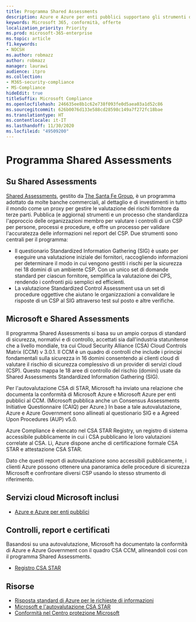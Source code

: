 ```yaml
---
title: Programma Shared Assessments
description: Azure e Azure per enti pubblici supportano gli strumenti di valutazione dei rischi del programma di Shared Assessments basati sulle loro autovalutazioni STAR CSA.
keywords: Microsoft 365, conformità, offerte
localization_priority: Priority
ms.prod: microsoft-365-enterprise
ms.topic: article
f1.keywords:
- NOCSH
ms.author: robmazz
author: robmazz
manager: laurawi
audience: itpro
ms.collection:
- M365-security-compliance
- MS-Compliance
hideEdit: true
titleSuffix: Microsoft Compliance
ms.openlocfilehash: 246635ee8b1c62e738f093fe0d5aea03a1d52c86
ms.sourcegitcommit: 626b0076d133e588cd28598c149a7f272fc18bae
ms.translationtype: HT
ms.contentlocale: it-IT
ms.lasthandoff: 11/30/2020
ms.locfileid: "49509200"
---
```

# <a name="shared-assessments-program"></a>Programma Shared Assessments

## <a name="about-shared-assessments"></a>Su Shared Assessments

[Shared Assessments](https://sharedassessments.org/), gestito da [The Santa Fe Group](https://www.santa-fe-group.com/), è un programma adottato da molte banche commerciali, al dettaglio e di investimenti in tutto il mondo come un proxy per gestire le valutazione dei rischi fornitore da terze parti. Pubblica (e aggiorna) strumenti e un processo che standardizza l'approccio delle organizzazioni membro per valutare i controlli di un CSP per persone, processi e procedure, e offre un processo per validare l'accuratezza delle informazioni nel report del CSP. Due strumenti sono centrali per il programma:

- Il questionario Standardized Information Gathering (SIG) è usato per eseguire una valutazione iniziale dei fornitori, raccogliendo informazioni per determinare il modo in cui vengono gestiti i rischi per la sicurezza nei 18 domini di un ambiente CSP. Con un unico set di domande standard per ciascun fornitore, semplifica la valutazione dei CPS, rendendo i confronti più semplici ed efficienti.
- La valutazione Standardized Control Assessment usa un set di procedure oggettive che aiutano le organizzazioni a convalidare le risposte di un CSP al SIG attraverso test sul posto e altre verifiche.

## <a name="microsoft-and-shared-assessments"></a>Microsoft e Shared Assessments

Il programma Shared Assessments si basa su un ampio corpus di standard di sicurezza, normativi e di controllo, accettati sia dall'industria statunitense che a livello mondiale, tra cui Cloud Security Alliance (CSA) Cloud Controls Matrix (CCM) v 3.0.1. Il CCM è un quadro di controlli che include i principi fondamentali sulla sicurezza in 16 domini consentendo ai clienti cloud di valutare il rischio di sicurezza complessivo di un provider di servizi cloud (CSP). Questo mappa le 18 aree di controllo del rischio (domini) usate da Shared Assessments Standardized Information Gathering (SIG).

Per l'autovalutazione CSA di STAR, Microsoft ha inviato una relazione che documenta la conformità di Microsoft Azure e Microsoft Azure per enti pubblici al CCM. (Microsoft pubblica anche un Consensus Assessments Initiative Questionnaire (CAIQ) per Azure.) In base a tale autovalutazione, Azure e Azure Government sono allineati al questionario SIG e a Agreed Upon Procedures (AUP) v5.0.

Azure Compliance è elencato nel CSA STAR Registry, un registro di sistema accessibile pubblicamente in cui i CSA pubblicano le loro valutazioni correlate al CSA. Lì, Azure dispone anche di certificazione formale CSA STAR e attestazione CSA STAR.

Dato che questi report di autovalutazione sono accessibili pubblicamente, i clienti Azure possono ottenere una panoramica delle procedure di sicurezza Microsoft e confrontare diversi CSP usando lo stesso strumento di riferimento.

## <a name="microsoft-in-scope-cloud-services"></a>Servizi cloud Microsoft inclusi

- [Azure e Azure per enti pubblici](https://aka.ms/AzureCompliance)

## <a name="audits-reports-and-certificates"></a>Controlli, report e certificati

Basandosi su una autovalutazione, Microsoft ha documentato la conformità di Azure e Azure Government con il quadro CSA CCM, allineandoli così con il programma Shared Assessments.

- [Registro CSA STAR](https://aka.ms/Azure_STAR)

## <a name="resources"></a>Risorse

- [Risposta standard di Azure per le richieste di informazioni](https://azure.microsoft.com/resources/azure-standard-response-to-rfi-on-security-privacy-and-compliance/)
- [Microsoft e l'autovalutazione CSA STAR](offering-csa-star-self-assessment.md)
- [Conformità nel Centro protezione Microsoft](https://www.microsoft.com/trust-center/compliance/compliance-overview)
